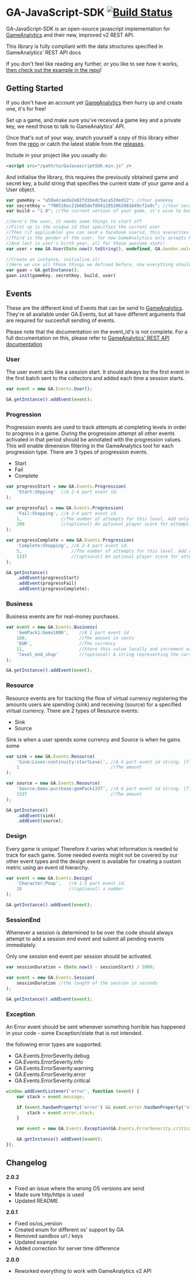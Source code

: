 GA-JavaScript-SDK [![Build Status](https://travis-ci.org/gembly/GA-JavaScript-SDK.svg?branch=v2)](https://travis-ci.org/gembly/GA-JavaScript-SDK)
=================

GA-JavaScript-SDK is an open-source javascript implementation for [GameAnalytics](http://www.gameanalytics.com/) and their new, improved v2 REST API.

This library is fully compliant with the data structures specified in GameAnalytics' REST API docs

If you don't feel like reading any further, or you like to see how it works, [then check out the example in the repo](https://github.com/gembly/GA-JavaScript-SDK/blob/master/example/index.html)!

Getting Started
---------------
If you don't have an account yet [GameAnalytics](http://www.gameanalytics.com/) then hurry up and create one, it's for free!

Set up a game, and make sure you've received a game key and a private key, we need those to talk to GameAnalytics' API.

Once that's out of your way, snatch yourself a copy of this library either from the [repo](https://github.com/gembly/GA-JavaScript-SDK/blob/master/dist/GaJavaScriptSdk.min.js) or catch the latest stable from the [releases](https://github.com/gembly/GA-JavaScript-SDK/releases).

Include in your project like you usually do:

```html
<script src="/path/to/GaJavascriptSdk.min.js" />
```

And initialise the library, this requires the previously obtained game and secret key, a build string that specifies the current state of your game and a User object.

```javascript
var gameKey = "a50a4caeda2e82fd1bedc5aca519ed12"; //Your gamekey
var secretKey = "790518ec21b665def89412852862081649cf2a9c"; //Your secret key
var build = "1.0"; //The current version of your game, it's wise to bump this with every analytics/game change

//here's the user, it needs some things to start off
//First up is the unique id that specifies the current user
//Then (if applicable) you can send a facebook userid, this overwrites the previous set user_id
//Third is the gender of the user, for now GameAnalytics only accepts Male|Female
//And last is user's birth year, all for those awesome stats!
var user = new GA.User(Date.now().toString(), undefined, GA.Gender.male, 1970);

//Create an instance, initialise it!
//Here we use all those things we defined before, now everything should be set up correctly!
var gaan = GA.getInstance();
gaan.init(gameKey, secretKey, build, user)
```

Events
------

These are the different kind of Events that can be send to [GameAnalytics](http://www.gameanalytics.com/). They're all available under GA.Events, but all have different arguments that are required for succesfull sending of events.

Please note that the documentation on the event_id's is not complete. For a full documentation on this, please refer to [GameAnalytics' REST API documentation](http://www.gameanalytics.com/docs/rest-api)

### User

The user event acts like a session start. It should always be the first event in the first batch sent to the collectors and added each time a session starts.

```javascript
var event = new GA.Events.User();

GA.getInstance().addEvent(event);
```

### Progression

Progression events are used to track attempts at completing levels in order to progress in a game. During the progression attempt all other events activated in that period should be annotated with the progression values. This will enable dimension filtering in the GameAnalytics tool for each progression type. There are 3 types of progression events.

 - Start
 - Fail
 - Complete

```javascript
var progressStart = new GA.Events.Progression(
    'Start:Shpping'  //A 2-4 part event id.
);

var progressFail = new GA.Events.Progression(
    'Fail:Shopping', //A 2-4 part event id.
    1,               //The number of attempts for this level. Add only when Status is “Complete” or “Fail”. Increment each time a progression attempt failed for this specific level.
    200              //(optional) An optional player score for attempt. Only sent when Status is “Fail” or “Complete”
);

var progressComplete = new GA.Events.Progression(
    'Complete:Shopping', //A 2-4 part event id.
    5,                   //The number of attempts for this level. Add only when Status is “Complete” or “Fail”. Increment each time a progression attempt failed for this specific level.
    1337                 //(optional) An optional player score for attempt. Only sent when Status is “Fail” or “Complete”
);

GA.getInstance()
    .addEvent(progressStart)
    .addEvent(progressFail)
    .addEvent(progressComplete);
```

### Business

Business events are for real-money purchases.

```javascript
var event = new GA.Events.Business(
    'GemPack1:Gems1000',    //A 2 part event id
    100,                    //The amount in cents
    'EUR',                  //The currency
    11,                     //Store this value locally and increment each time a business event is submitted during the lifetime (installation) of the game/app.
    'level_end_shop'        //(optional) A string representing the cart (the location) from which the purchase was made.
);

GA.getInstance().addEvent(event);
```

### Resource

Resource events are for tracking the flow of virtual currency registering the amounts users are spending (sink) and receiving (source) for a specified virtual currency. There are 2 types of Resource events:

 - Sink
 - Source

Sink is when a user spends some currency and Source is when he gains some

```javascript
var sink = new GA.Events.Resource(
    'Sink:Lives:continuity:startLevel', //A 4 part event id string. [flowType]:[virtualCurrency]:[itemType]:[itemId]
    1                                   //The amount
);

var source = new GA.Events.Resource(
    'Source:Gems:purchase:gemPack1337', //A 4 part event id string. [flowType]:[virtualCurrency]:[itemType]:[itemId]
    1337                                //The amount
);

GA.getInstance()
    .addEvent(sink)
    .addEvent(source);
```

### Design

Every game is unique! Therefore it varies what information is needed to track for each game. Some needed events might not be covered by our other event types and the design event is available for creating a custom metric using an event id hierarchy.

```javascript
var event = new GA.Events.Design(
    'Character:Poop',   //A 1-5 part event id.
    10                  //(optional) a number
);

GA.getInstance().addEvent(event);
```

### SessionEnd

Whenever a session is determined to be over the code should always attempt to add a session end event and submit all pending events immediately.

Only one session end event per session should be activated.

```javascript
var sessionDuration = (Date.now() - sessionStart) / 1000;

var event = new GA.Events.Session(
    sessionDuration //the length of the session in seconds
);

GA.getInstance().addEvent(event);
```

### Exception

An Error event should be sent whenever something horrible has happened in your code - some Exception/state that is not intended.

the following error types are supported.

 - GA.Events.ErrorSeverity.debug
 - GA.Events.ErrorSeverity.info
 - GA.Events.ErrorSeverity.warning
 - GA.Events.ErrorSeverity.error
 - GA.Events.ErrorSeverity.critical

```javascript
window.addEventListener('error', function (event) {
    var stack = event.message;

    if (event.hasOwnProperty('error') && event.error.hasOwnProperty('stack')) {
        stack = event.error.stack;
    }

    var event = new GA.Events.Exception(GA.Events.ErrorSeverity.critical, stack);

    GA.getInstance().addEvent(event);
});

```

Changelog
---------

**2.0.2**
* Fixed an issue where the wrong OS versions are send
* Made sure http/https is used
* Updated README

**2.0.1**
* Fixed os/os_version
* Created enum for different os' support by GA
* Removed sandbox url / keys
* Updated example
* Added correction for server time difference

**2.0.0**
* Reworked everything to work with GameAnalytics v2 API